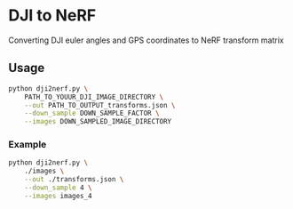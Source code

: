 # DJI to NeRF
Converting DJI euler angles and GPS coordinates to NeRF transform matrix

## Usage
```bash
python dji2nerf.py \
    PATH_TO_YOUUR_DJI_IMAGE_DIRECTORY \
    --out PATH_TO_OUTPUT_transforms.json \
    --down_sample DOWN_SAMPLE_FACTOR \
    --images DOWN_SAMPLED_IMAGE_DIRECTORY
```
### Example
```bash
python dji2nerf.py \
    ./images \
    --out ./transforms.json \
    --down_sample 4 \
    --images images_4
```